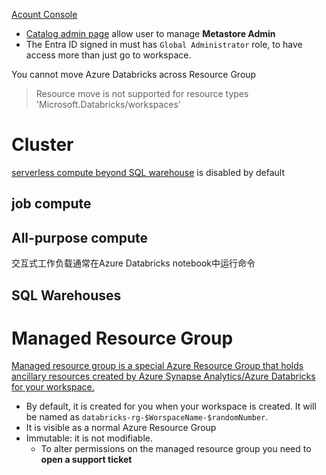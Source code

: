 [Acount Console](https://accounts.azuredatabricks.net)
- [Catalog admin page](https://accounts.azuredatabricks.net/data) allow user to manage **Metastore Admin**
- The Entra ID signed in must has `Global Administrator` role, to have access more than just go to workspace.

You cannot move Azure Databricks across Resource Group
> Resource move is not supported for resource types 'Microsoft.Databricks/workspaces'

# Cluster
[serverless compute beyond SQL warehouse](https://github.com/davidkhala/spark/blob/main/databricks/compute/serverless.md) is disabled by default

## job compute

## All-purpose compute
交互式工作负载通常在Azure Databricks notebook中运行命令

## SQL Warehouses


# Managed Resource Group
[Managed resource group is a special Azure Resource Group that holds ancillary resources created by Azure Synapse Analytics/Azure Databricks for your workspace.](https://learn.microsoft.com/en-us/answers/questions/762405/synapseworkspace-managedrg-and-databricks-rg)
- By default, it is created for you when your workspace is created. It will be named as `databricks-rg-$WorspaceName-$randomNumber`.
- It is visible as a normal Azure Resource Group
- Immutable: it is not modifiable.
    - To alter permissions on the managed resource group you need to **open a support ticket**
